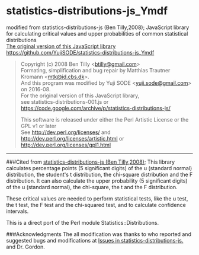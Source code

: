 # statistics-distributions-js_Ymdf
modified from statistics-distributions-js (Ben Tilly,2008); JavaScript library for calculating critical values and upper probabilities of common statistical distributions  
[The original version of this JavaScript library](https://code.google.com/archive/p/statistics-distributions-js/)  
https://github.com/YujiSODE/statistics-distributions-js_Ymdf  

>Copyright (c) 2008 Ben Tilly \<btilly@gmail.com\>  
>Formating, simplification and bug repair by Matthias Trautner Kromann \<mtk@id.cbs.dk\>.  
>And this program was modified by Yuji SODE \<yuji.sode@gmail.com\> on 2016-08.  
>For the original version of this JavaScript library,  
>see statistics-distributions-001.js or https://code.google.com/archive/p/statistics-distributions-js/  
>
>This software is released under either the Perl Artistic License or the GPL v1 or later  
>See http://dev.perl.org/licenses/ and http://dev.perl.org/licenses/artistic.html or http://dev.perl.org/licenses/gpl1.html
______

###Cited from [statistics-distributions-js (Ben Tilly,2008)](https://code.google.com/archive/p/statistics-distributions-js/);
This library calculates percentage points (5 significant digits) of the u (standard normal) distribution, the student's t distribution, the chi-square distribution and the F distribution. It can also calculate the upper probability (5 significant digits) of the u (standard normal), the chi-square, the t and the F distribution.

These critical values are needed to perform statistical tests, like the u test, the t test, the F test and the chi-squared test, and to calculate confidence intervals.

This is a direct port of the Perl module Statistics::Distributions.

###Acknowledgments
The all modification was thanks to who reported and suggested bugs and modifications at [Issues in statistics-distributions-js.](https://code.google.com/archive/p/statistics-distributions-js/issues) and Dr. Gordon.
